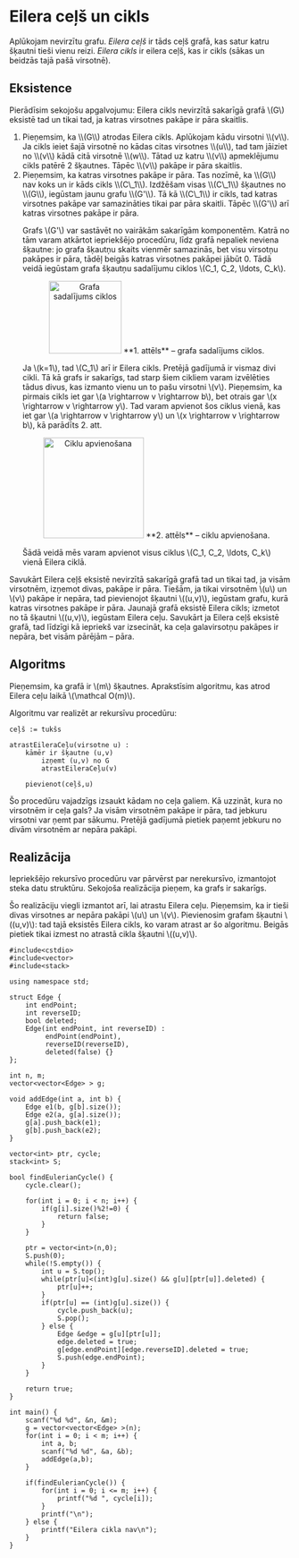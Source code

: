 # Eilera ceļš un cikls

Aplūkojam nevirzītu grafu. <i>Eilera ceļš</i> ir tāds ceļš grafā, kas satur katru šķautni tieši vienu reizi. <i>Eilera cikls</i> ir eilera ceļš, kas ir cikls (sākas un beidzās tajā pašā virsotnē).

## Eksistence

Pierādīsim sekojošu apgalvojumu: Eilera cikls nevirzītā sakarīgā grafā \\(G\\) eksistē tad un tikai tad, ja katras virsotnes pakāpe ir pāra skaitlis.
<ol>
<li>
Pieņemsim, ka \\(G\\) atrodas Eilera cikls. Aplūkojam kādu virsotni \\(v\\). Ja cikls ieiet šajā virsotnē no kādas citas virsotnes \\(u\\), tad tam jāiziet no \\(v\\) kādā citā virsotnē \\(w\\). Tātad uz katru \\(v\\) apmeklējumu cikls patērē 2 šķautnes. Tāpēc \\(v\\) pakāpe ir pāra skaitlis.
</li>
<li>
Pieņemsim, ka katras virsotnes pakāpe ir pāra. Tas nozīmē, ka \\(G\\) nav koks un ir kāds cikls \\(C\_1\\). Izdžēšam visas \\(C\_1\\) šķautnes no \\(G\\), iegūstam jaunu grafu \\(G'\\). Tā kā \\(C\_1\\) ir cikls, tad katras virsotnes pakāpe var samazināties tikai par pāra skaitli. Tāpēc \\(G'\\) arī katras virsotnes pakāpe ir pāra.

Grafs \\(G'\\) var sastāvēt no vairākām sakarīgām komponentēm. Katrā no tām varam atkārtot iepriekšējo procedūru, līdz grafā nepaliek neviena šķautne: jo grafa šķautņu skaits vienmēr samazinās, bet visu virsotņu pakāpes ir pāra, tādēļ beigās katras virsotnes pakāpei jābūt 0. Tādā veidā iegūstam grafa šķautņu sadalījumu ciklos \\(C\_1, C\_2, \ldots, C\_k\\).

<center>
<img alt="Grafa sadalījums ciklos" src="/media/theory/eilerian-cycle-fig1.png" height="130"/>
**1. attēls** – grafa sadalījums ciklos.
</center>

Ja \\(k=1\\), tad \\(C\_1\\) arī ir Eilera cikls. Pretējā gadījumā ir vismaz divi cikli. Tā kā grafs ir sakarīgs, tad starp šiem cikliem varam izvēlēties tādus divus, kas izmanto vienu un to pašu virsotni \\(v\\). Pieņemsim, ka pirmais cikls iet gar \\(a \rightarrow v \rightarrow b\\), bet otrais gar \\(x \rightarrow v \rightarrow y\\). Tad varam apvienot šos ciklus vienā, kas iet gar \\(a \rightarrow v \rightarrow y\\) un \\(x \rightarrow v \rightarrow b\\), kā parādīts 2. att.

<center>
<img alt="Ciklu apvienošana" src="/media/theory/eilerian-cycle-fig2.png" height="180"/>
**2. attēls** – ciklu apvienošana.
</center>

Šādā veidā mēs varam apvienot visus ciklus \\(C\_1, C\_2, \ldots, C\_k\\) vienā Eilera ciklā.
</li>
</ol>

Savukārt Eilera ceļš eksistē nevirzītā sakarīgā grafā tad un tikai tad, ja visām virsotnēm, izņemot divas, pakāpe ir pāra. Tiešām, ja tikai virsotnēm \\(u\\) un \\(v\\) pakāpe ir nepāra, tad pievienojot šķautni \\((u,v)\\), iegūstam grafu, kurā katras virsotnes pakāpe ir pāra. Jaunajā grafā eksistē Eilera cikls; izmetot no tā šķautni \\((u,v)\\), iegūstam Eilera ceļu. Savukārt ja Eilera ceļš eksistē grafā, tad līdzīgi kā iepriekš var izsecināt, ka ceļa galavirsotņu pakāpes ir nepāra, bet visām pārējām – pāra.

## Algoritms

Pieņemsim, ka grafā ir \\(m\\) šķautnes. Aprakstīsim algoritmu, kas atrod Eilera ceļu laikā \\(\mathcal O(m)\\).

Algoritmu var realizēt ar rekursīvu procedūru:

```
ceļš := tukšs

atrastEileraCeļu(virsotne u) :
	kāmēr ir šķautne (u,v)
		izņemt (u,v) no G
		atrastEileraCeļu(v)
	
	pievienot(ceļš,u)
```

Šo procedūru vajadzīgs izsaukt kādam no ceļa galiem. Kā uzzināt, kura no virsotnēm ir ceļa gals? Ja visām virsotnēm pakāpe ir pāra, tad jebkuru virsotni var ņemt par sākumu. Pretējā gadījumā pietiek paņemt jebkuru no divām virsotnēm ar nepāra pakāpi.

## Realizācija

Iepriekšējo rekursīvo procedūru var pārvērst par nerekursīvo, izmantojot steka datu struktūru. Sekojoša realizācija pieņem, ka grafs ir sakarīgs.

Šo realizāciju viegli izmantot arī, lai atrastu Eilera ceļu. Pieņemsim, ka ir tieši divas virsotnes ar nepāra pakāpi \\(u\\) un \\(v\\). Pievienosim grafam šķautni \\((u,v)\\): tad tajā eksistēs Eilera cikls, ko varam atrast ar šo algoritmu. Beigās pietiek tikai izmest no atrastā cikla šķautni \\((u,v)\\).

```
#include<cstdio>
#include<vector>
#include<stack>

using namespace std;

struct Edge {
	int endPoint;
    int reverseID;
    bool deleted;
    Edge(int endPoint, int reverseID) :
		 endPoint(endPoint),
    	 reverseID(reverseID),
    	 deleted(false) {}
};

int n, m;
vector<vector<Edge> > g;

void addEdge(int a, int b) {
    Edge e1(b, g[b].size());
    Edge e2(a, g[a].size());
    g[a].push_back(e1);
    g[b].push_back(e2);
}

vector<int> ptr, cycle;
stack<int> S;

bool findEulerianCycle() {
	cycle.clear();

	for(int i = 0; i < n; i++) {
		if(g[i].size()%2!=0) {
			return false;
		}
	}

	ptr = vector<int>(n,0);
    S.push(0);
    while(!S.empty()) {
		int u = S.top();
		while(ptr[u]<(int)g[u].size() && g[u][ptr[u]].deleted) {
			ptr[u]++;
		}
        if(ptr[u] == (int)g[u].size()) {
            cycle.push_back(u);
			S.pop();
        } else {
        	Edge &edge = g[u][ptr[u]];
			edge.deleted = true;
            g[edge.endPoint][edge.reverseID].deleted = true;
            S.push(edge.endPoint);
        }
    }

    return true;
}

int main() {
	scanf("%d %d", &n, &m);
	g = vector<vector<Edge> >(n);
	for(int i = 0; i < m; i++) {
		int a, b;
		scanf("%d %d", &a, &b);
		addEdge(a,b);
	}

    if(findEulerianCycle()) {
		for(int i = 0; i <= m; i++) {
			printf("%d ", cycle[i]);
		}
		printf("\n");
    } else {
		printf("Eilera cikla nav\n");
    }
}

```